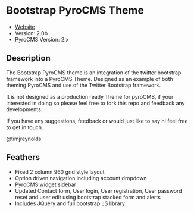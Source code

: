 # Bootstrap PyroCMS Theme

* [Website](http://timothyreynolds.co.uk)
* Version: 2.0b
* PyroCMS Version: 2.x

## Description

The Bootstrap PyroCMS theme is an integration of the twitter bootstrap framework into a PyroCMS Theme. Designed as an example of both theming PyroCMS and use of the Twitter Bootstrap framework. 

It is not designed as a production ready Theme for pyroCMS, if your interested in doing so please feel free to fork this repo and feedback any developments. 

If you have any suggestions, feedback or would just like to say hi feel free to get in touch. 

@timjreynolds

## Feathers 

- Fixed 2 column 960 grid style layout 
- Option driven navigation including account dropdown
- PyroCMS widget sidebar
- Updated Contact form, User login, User registration, User password reset and user edit using bootstrap stacked form and alerts
- Includes JQuery and full bootstrap JS library
